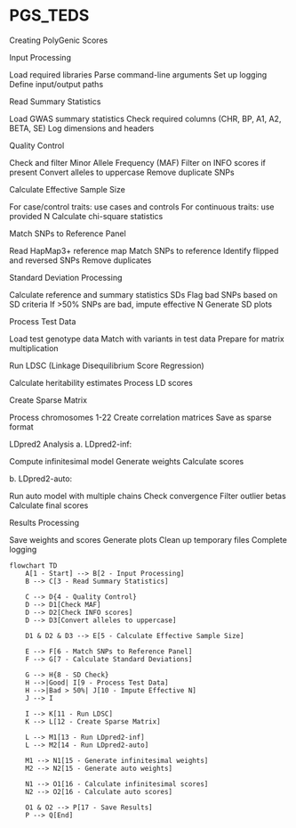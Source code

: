# PGS_TEDS
Creating PolyGenic Scores

Input Processing

Load required libraries
Parse command-line arguments
Set up logging
Define input/output paths


Read Summary Statistics

Load GWAS summary statistics
Check required columns (CHR, BP, A1, A2, BETA, SE)
Log dimensions and headers


Quality Control

Check and filter Minor Allele Frequency (MAF)
Filter on INFO scores if present
Convert alleles to uppercase
Remove duplicate SNPs


Calculate Effective Sample Size

For case/control traits: use cases and controls
For continuous traits: use provided N
Calculate chi-square statistics


Match SNPs to Reference Panel

Read HapMap3+ reference map
Match SNPs to reference
Identify flipped and reversed SNPs
Remove duplicates


Standard Deviation Processing

Calculate reference and summary statistics SDs
Flag bad SNPs based on SD criteria
If >50% SNPs are bad, impute effective N
Generate SD plots


Process Test Data

Load test genotype data
Match with variants in test data
Prepare for matrix multiplication


Run LDSC (Linkage Disequilibrium Score Regression)

Calculate heritability estimates
Process LD scores


Create Sparse Matrix

Process chromosomes 1-22
Create correlation matrices
Save as sparse format


LDpred2 Analysis
a. LDpred2-inf:

Compute infinitesimal model
Generate weights
Calculate scores

b. LDpred2-auto:

Run auto model with multiple chains
Check convergence
Filter outlier betas
Calculate final scores


Results Processing

Save weights and scores
Generate plots
Clean up temporary files
Complete logging

```mermaid
flowchart TD
    A[1 - Start] --> B[2 - Input Processing]
    B --> C[3 - Read Summary Statistics]
    
    C --> D{4 - Quality Control}
    D --> D1[Check MAF]
    D --> D2[Check INFO scores]
    D --> D3[Convert alleles to uppercase]
    
    D1 & D2 & D3 --> E[5 - Calculate Effective Sample Size]
    
    E --> F[6 - Match SNPs to Reference Panel]
    F --> G[7 - Calculate Standard Deviations]
    
    G --> H{8 - SD Check}
    H -->|Good| I[9 - Process Test Data]
    H -->|Bad > 50%| J[10 - Impute Effective N]
    J --> I
    
    I --> K[11 - Run LDSC]
    K --> L[12 - Create Sparse Matrix]
    
    L --> M1[13 - Run LDpred2-inf]
    L --> M2[14 - Run LDpred2-auto]
    
    M1 --> N1[15 - Generate infinitesimal weights]
    M2 --> N2[15 - Generate auto weights]
    
    N1 --> O1[16 - Calculate infinitesimal scores]
    N2 --> O2[16 - Calculate auto scores]
    
    O1 & O2 --> P[17 - Save Results]
    P --> Q[End]


